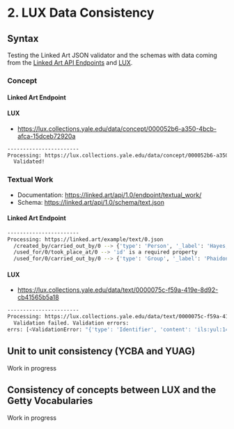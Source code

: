 # 2. LUX Data Consistency

## Syntax

Testing the Linked Art JSON validator and the schemas with data coming from the [Linked Art API Endpoints](https://linked.art/api/1.0/endpoint/) and [LUX](https://lux.collections.yale.edu/).

### Concept

#### Linked Art Endpoint

#### LUX

- https://lux.collections.yale.edu/data/concept/000052b6-a350-4bcb-afca-15dceb72920a

```bash
-----------------------
Processing: https://lux.collections.yale.edu/data/concept/000052b6-a350-4bcb-afca-15dceb72920a
  Validated!
```

### Textual Work

- Documentation: https://linked.art/api/1.0/endpoint/textual_work/
- Schema: https://linked.art/api/1.0/schema/text.json 

#### Linked Art Endpoint

```bash
-----------------------
Processing: https://linked.art/example/text/0.json
  /created_by/carried_out_by/0 --> {'type': 'Person', '_label': 'Hayes, John'} is not valid under any of the given schemas 
  /used_for/0/took_place_at/0 --> 'id' is a required property 
  /used_for/0/carried_out_by/0 --> {'type': 'Group', '_label': 'Phaidon'} is not valid under any of the given schemas 
```

#### LUX

- https://lux.collections.yale.edu/data/text/0000075c-f59a-419e-8d92-cb41565b5a18

```bash
-----------------------
Processing: https://lux.collections.yale.edu/data/text/0000075c-f59a-419e-8d92-cb41565b5a18
  Validation failed. Validation errors:
errs: [<ValidationError: "{'type': 'Identifier', 'content': 'ils:yul:14996707', 'attributed_by': [{'type': 'AttributeAssignment', 'carried_out_by': [{'id': 'https://lux.collections.yale.edu/data/group/d07b9b86-0a1e-4026-aa4c-8ecba8bbd9c9', 'type': 'Group', '_label': 'Yale University Library'}]}], 'classified_as': [{'id': 'https://lux.collections.yale.edu/data/concept/89630361-18a3-4c4b-bcd7-16894d95defd', 'type': 'Type', '_label': 'System-Assigned Number'}]} is not valid under any of the given schemas">, <ValidationError: "Additional properties are not allowed ('_links' was unexpected)">]
```



## Unit to unit consistency (YCBA and YUAG)

Work in progress

## Consistency of concepts between LUX and the Getty Vocabularies 

Work in progress